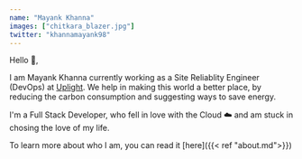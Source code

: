 ```yaml
---
name: "Mayank Khanna"
images: ["chitkara_blazer.jpg"]
twitter: "khannamayank98"
---
```

Hello :wave:, 

I am Mayank Khanna currently working as a Site Reliablity Engineer (DevOps) at [Uplight](https://uplight.com/). We help in making this world a better place, by reducing the carbon consumption and suggesting ways to save energy.

I'm a Full Stack Developer, who fell in love with the Cloud :cloud: and am stuck in chosing the love of my life.

To learn more about who I am, you can read it [here]({{< ref "about.md">}})